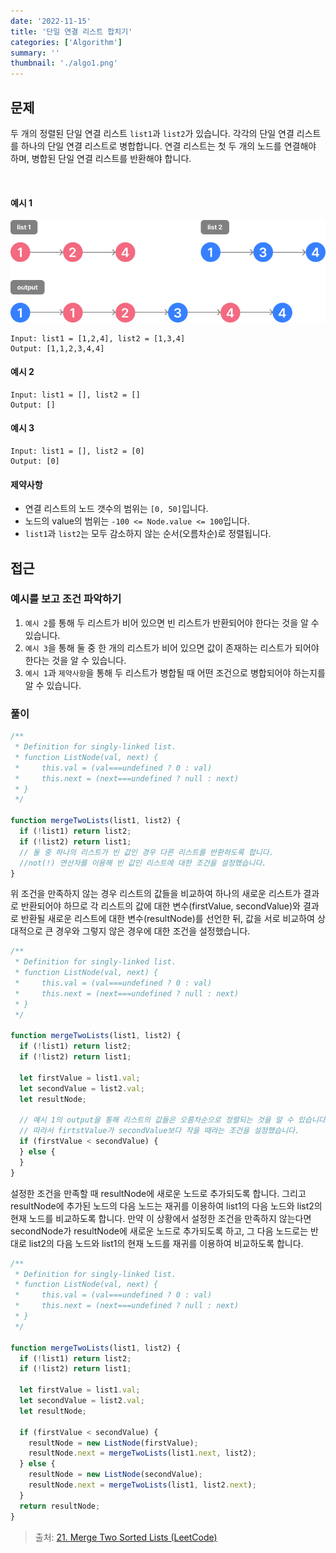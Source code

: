 ```yaml
---
date: '2022-11-15'
title: '단일 연결 리스트 합치기'
categories: ['Algorithm']
summary: ''
thumbnail: './algo1.png'
---
```


## 문제

두 개의 정렬된 단일 연결 리스트 `list1`과 `list2`가 있습니다.
각각의 단일 연결 리스트를 하나의 단일 연결 리스트로 병합합니다.
연결 리스트는 첫 두 개의 노드를 연결해야 하며, 병합된 단일 연결 리스트를 반환해야 합니다.
</br>

</br>

#### 예시 1

![알고리즘 예시 이미지](images/merge.png)

```
Input: list1 = [1,2,4], list2 = [1,3,4]
Output: [1,1,2,3,4,4]
```

#### 예시 2

```
Input: list1 = [], list2 = []
Output: []
```

#### 예시 3

```
Input: list1 = [], list2 = [0]
Output: [0]
```

#### 제약사항

- 연결 리스트의 노드 갯수의 범위는 `[0, 50]`입니다.
- 노드의 value의 범위는 `-100 <= Node.value <= 100`입니다.
- `list1`과 `list2`는 모두 감소하지 않는 순서(오름차순)로 정렬됩니다.

## 접근

### 예시를 보고 조건 파악하기

1. `예시 2`를 통해 두 리스트가 비어 있으면 빈 리스트가 반환되어야 한다는 것을 알 수 있습니다.
2. `예시 3`을 통해 둘 중 한 개의 리스트가 비어 있으면 값이 존재하는 리스트가 되어야 한다는 것을 알 수 있습니다.
3. `예시 1`과 `제약사항`을 통해 두 리스트가 병합될 때 어떤 조건으로 병합되어야 하는지를 알 수 있습니다.

### 풀이

```javascript
/**
 * Definition for singly-linked list.
 * function ListNode(val, next) {
 *     this.val = (val===undefined ? 0 : val)
 *     this.next = (next===undefined ? null : next)
 * }
 */

function mergeTwoLists(list1, list2) {
  if (!list1) return list2;
  if (!list2) return list1;
  // 둘 중 하나의 리스트가 빈 값인 경우 다른 리스트를 반환하도록 합니다.
  //not(!) 연산자를 이용해 빈 값인 리스트에 대한 조건을 설정했습니다.
}
```

위 조건을 만족하지 않는 경우 리스트의 값들을 비교하여 하나의 새로운 리스트가 결과로 반환되어야 하므로 각 리스트의 값에 대한 변수(firstValue, secondValue)와 결과로 반환될 새로운 리스트에 대한 변수(resultNode)를 선언한 뒤, 값을 서로 비교하여 상대적으로 큰 경우와 그렇지 않은 경우에 대한 조건을 설정했습니다.

```javascript
/**
 * Definition for singly-linked list.
 * function ListNode(val, next) {
 *     this.val = (val===undefined ? 0 : val)
 *     this.next = (next===undefined ? null : next)
 * }
 */

function mergeTwoLists(list1, list2) {
  if (!list1) return list2;
  if (!list2) return list1;

  let firstValue = list1.val;
  let secondValue = list2.val;
  let resultNode;

  // 예시 1의 output을 통해 리스트의 값들은 오름차순으로 정렬되는 것을 알 수 있습니다.
  // 따라서 firtstValue가 secondValue보다 작을 때라는 조건을 설정했습니다.
  if (firstValue < secondValue) {
  } else {
  }
}
```

설정한 조건을 만족할 때 resultNode에 새로운 노드로 추가되도록 합니다. 그리고 resultNode에 추가된 노드의 다음 노드는 재귀를 이용하여 list1의 다음 노드와 list2의 현재 노드를 비교하도록 합니다. 만약 이 상황에서 설정한 조건을 만족하지 않는다면 secondNode가 resultNode에 새로운 노드로 추가되도록 하고, 그 다음 노드로는 반대로 list2의 다음 노드와 list1의 현재 노드를 재귀를 이용하여 비교하도록 합니다.

```javascript
/**
 * Definition for singly-linked list.
 * function ListNode(val, next) {
 *     this.val = (val===undefined ? 0 : val)
 *     this.next = (next===undefined ? null : next)
 * }
 */

function mergeTwoLists(list1, list2) {
  if (!list1) return list2;
  if (!list2) return list1;

  let firstValue = list1.val;
  let secondValue = list2.val;
  let resultNode;

  if (firstValue < secondValue) {
    resultNode = new ListNode(firstValue);
    resultNode.next = mergeTwoLists(list1.next, list2);
  } else {
    resultNode = new ListNode(secondValue);
    resultNode.next = mergeTwoLists(list1, list2.next);
  }
  return resultNode;
}
```

> 출처: [21. Merge Two Sorted Lists (LeetCode)](https://leetcode.com/problems/merge-two-sorted-lists/)
